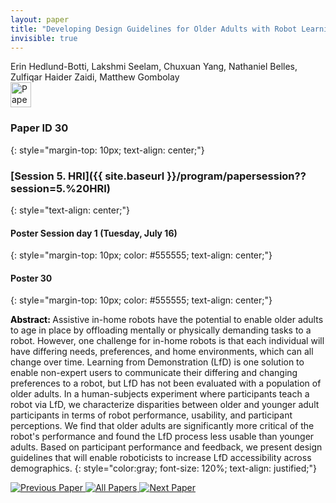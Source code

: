 ```yaml
---
layout: paper
title: "Developing Design Guidelines for Older Adults with Robot Learning from Demonstration"
invisible: true
---
```

<div class="paper-authors">
<div class="paper-author-box">
    <div class="paper-author-name">Erin Hedlund-Botti, Lakshmi Seelam, Chuxuan Yang, Nathaniel Belles, Zulfiqar Haider Zaidi, Matthew Gombolay</div>
    <div class="paper-author-uni"></div>
</div>

</div><div class="paper-pdf">
                <div> <a href="https://enriquecoronadozu.github.io/rssproceedings2024/rss20/p030.pdf"><img src="{{ site.baseurl }}/images/paper_link.png" alt="Paper Website" width = "33"  height = "40"/></a> </div>
                </div>

### Paper ID 30
{: style="margin-top: 10px; text-align: center;"}

### [Session 5. HRI]({{ site.baseurl }}/program/papersession??session=5.%20HRI)
{: style="text-align: center;"}

#### Poster Session day 1 (Tuesday, July 16)
{: style="margin-top: 10px; color: #555555; text-align: center;"}

#### Poster 30
{: style="margin-top: 10px; color: #555555; text-align: center;"}

<b style="color: black;">Abstract: </b>Assistive in-home robots have the potential to enable older adults to age in place by offloading mentally or physically demanding tasks to a robot. However, one challenge for in-home robots is that each individual will have differing needs, preferences, and home environments, which can all change over time. Learning from Demonstration (LfD) is one solution to enable non-expert users to communicate their differing and changing preferences to a robot, but LfD has not been evaluated with a population of older adults.
 In a human-subjects experiment where participants teach a robot via LfD, we characterize disparities between older and younger adult participants in terms of robot performance, usability, and participant perceptions. We find that older adults are significantly more critical of the robot's performance and found the LfD process less usable than younger adults. Based on participant performance and feedback, we present design guidelines that will enable roboticists to increase LfD accessibility across demographics.
{: style="color:gray; font-size: 120%; text-align: justified;"}


<div class="paper-menu">
<a href="{{ site.baseurl }}/program/papers/029/"> <img src="{{ site.baseurl }}/images/previous_paper_icon.png" alt="Previous Paper" title="Previous Paper"/> </a>
<a href="{{ site.baseurl }}/program/papers"><img src="{{ site.baseurl }}/images/overview_icon.png" alt="All Papers" title="All Papers"/> </a>
<a href="{{ site.baseurl }}/program/papers/031/"> <img src="{{ site.baseurl }}/images/next_paper_icon.png" alt="Next Paper" title="Next Paper"/> </a>

</div>
